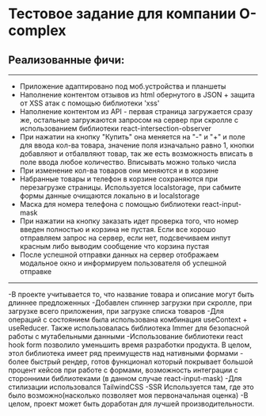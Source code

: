 # Тестовое задание для компании O-complex
## Реализованные фичи:
---
- Приложение адаптировано под моб.устройства и планшеты
- Наполнение контентом отзывов из html обернутого в JSON + защита от XSS атак с помощью библиотеки 'xss'
- Наполнение контентом из API - первая страница загружается сразу же, остальные загружаются запросом на сервер при скролле с использованием библиотеки react-intersection-observer
- При нажатии на кнопку "Купить" она меняется на "-" и "+" и поле для ввода кол-ва товара, значение поля изначально равно 1, кнопки добавляют и отбалвляют товар, так же есть возможность вписать в поле ввода любое количество. Вписывать можно только числа
- При изменение кол-ва товаров они меняются и в корзине
- Набранные товары и телефон в корзине сохраняются при перезагрузке страницы. Используется localstorage, при сабмите формы данные очищаются локально в и localstorage
- Маска для номера телефона с помощью библиотеки react-input-mask
- При нажатии на кнопку заказать идет проверка того, что номер введен полностью и корзина не пустая. Если все хорошо отправляем запрос на сервер, если нет, подсвечиваем инпут красным либо выводим сообщение что корзина пустая
- После успешной отправки данных на сервер отображаем модальное окно и информируем пользователя об успешной отправке
---
-В проекте учитывается то, что название товара и описание могут быть длиннее предложенных
-Добавлен спиннер загрузки при скролле, при загрузке всего приложения, при загрузке списка товаров
-Для операций с состоянием была использована комбинация useContext + useReducer. Также использовалась библиотека Immer для безопасной работы с мутабельными данными
-Использование библиотеки react hook form позволило уменьшить время разработки продукта. В целом, этол библиотека имеет ряд преимуществ над нативными формами - более быстрый рендер, готов функционал который покрывает большой процент кейсов при работе с формами, возможность интеграции с сторонними библиотеками (в данном случае react-input-mask)
-Для стилизации использовался TailwindCSS 
-SSR Используется там, где это было возможно(насколько позволяет моя первоначальная оценка)
-В целом, проект может быть доработан для лучшей производительности.  
